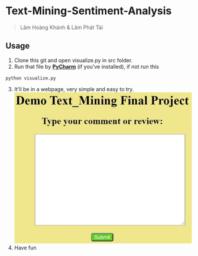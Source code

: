 # Text-Mining-Sentiment-Analysis
> Lâm Hoàng Khánh & Lâm Phát Tài
## Usage
1. Clone this git and open visualize.py in src folder.
2. Run that file by [**PyCharm**](https://www.jetbrains.com/pycharm/) (if you've installed), if not run this
```
python visualize.py
```
3. It'll be in a webpage, very simple and easy to try.
![index](src/index.jpg)
4. Have fun
